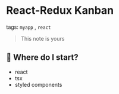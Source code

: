 # React-Redux Kanban

tags: `myapp` , `react`

> This note is yours

## :memo: Where do I start?

* react
* tsx
* styled components
